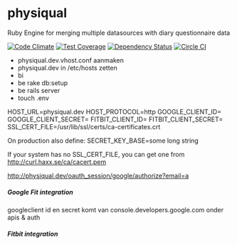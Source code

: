 # physiqual
Ruby Engine for merging multiple datasources with diary questionnaire data

[![Code Climate](https://codeclimate.com/github/roqua/physiqual/badges/gpa.svg)](https://codeclimate.com/github/roqua/physiqual) [![Test Coverage](https://codeclimate.com/github/roqua/physiqual/badges/coverage.svg)](https://codeclimate.com/github/roqua/physiqual/coverage) [![Dependency Status](https://gemnasium.com/roqua/physiqual.svg)](https://gemnasium.com/roqua/physiqual) [![Circle CI](https://circleci.com/gh/roqua/physiqual/tree/master.svg?style=svg)](https://circleci.com/gh/roqua/physiqual/tree/master)

- physiqual.dev.vhost.conf aanmaken
- physiqual.dev in /etc/hosts zetten
- bi
- be rake db:setup
- be rails server
- touch .env

HOST_URL=physiqual.dev
HOST_PROTOCOL=http
GOOGLE_CLIENT_ID=
GOOGLE_CLIENT_SECRET=
FITBIT_CLIENT_ID=
FITBIT_CLIENT_SECRET=
SSL_CERT_FILE=/usr/lib/ssl/certs/ca-certificates.crt

On production also define:
SECRET_KEY_BASE=some long string

If your system has no SSL_CERT_FILE, you can get one from http://curl.haxx.se/ca/cacert.pem



http://physiqual.dev/oauth_session/google/authorize?email=a
##### Google Fit integration
googleclient id en secret komt van console.developers.google.com
onder apis & auth

##### Fitbit integration

